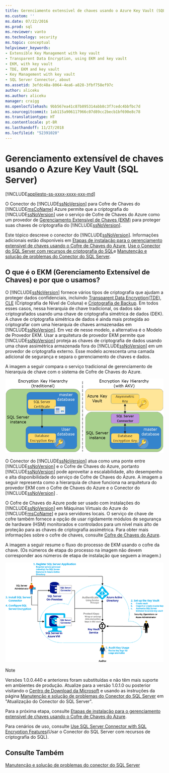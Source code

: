 ```yaml
---
title: Gerenciamento extensível de chaves usando o Azure Key Vault (SQL Server) | Microsoft Docs
ms.custom: ''
ms.date: 07/22/2016
ms.prod: sql
ms.reviewer: vanto
ms.technology: security
ms.topic: conceptual
helpviewer_keywords:
- Extensible Key Management with key vault
- Transparent Data Encryption, using EKM and key vault
- EKM, with key vault
- TDE, EKM and key vault
- Key Management with key vault
- SQL Server Connector, about
ms.assetid: 3efdc48a-8064-4ea6-a828-3fbf758ef97c
author: aliceku
ms.author: aliceku
manager: craigg
ms.openlocfilehash: 9bb567ea41c87b895314abb8c3f7cedc4bbfbc7d
ms.sourcegitcommit: 1ab115a906117966c07d89cc2becb1bf690e8c78
ms.translationtype: HT
ms.contentlocale: pt-BR
ms.lasthandoff: 11/27/2018
ms.locfileid: "52391020"
---
```

# <a name="extensible-key-management-using-azure-key-vault-sql-server"></a>Gerenciamento extensível de chaves usando o Azure Key Vault (SQL Server)
[!INCLUDE[appliesto-ss-xxxx-xxxx-xxx-md](../../../includes/appliesto-ss-xxxx-xxxx-xxx-md.md)]

  O Conector do [!INCLUDE[ssNoVersion](../../../includes/ssnoversion-md.md)] para Cofre de Chaves do [!INCLUDE[msCoName](../../../includes/msconame-md.md)] Azure permite que a criptografia do [!INCLUDE[ssNoVersion](../../../includes/ssnoversion-md.md)] use o serviço de Cofre de Chaves do Azure como um provedor de [Gerenciamento Extensível de Chaves &#40;EKM&#41;](../../../relational-databases/security/encryption/extensible-key-management-ekm.md) para proteger suas chaves de criptografia do [!INCLUDE[ssNoVersion](../../../includes/ssnoversion-md.md)].  
  
 Este tópico descreve o conector do [!INCLUDE[ssNoVersion](../../../includes/ssnoversion-md.md)]. Informações adicionais estão disponíveis em [Etapas de instalação para o gerenciamento extensível de chaves usando o Cofre de Chaves do Azure](../../../relational-databases/security/encryption/setup-steps-for-extensible-key-management-using-the-azure-key-vault.md), [Use o Conector do SQL Server com recursos de criptografia do SQL](../../../relational-databases/security/encryption/use-sql-server-connector-with-sql-encryption-features.md)e [Manutenção e solução de problemas do Conector do SQL Server](../../../relational-databases/security/encryption/sql-server-connector-maintenance-troubleshooting.md).  
  
##  <a name="Uses"></a> O que é o EKM (Gerenciamento Extensível de Chaves) e por que o usamos?  
 O [!INCLUDE[ssNoVersion](../../../includes/ssnoversion-md.md)] fornece vários tipos de criptografia que ajudam a proteger dados confidenciais, incluindo [Transparent Data Encryption&#40;TDE&#41;](../../../relational-databases/security/encryption/transparent-data-encryption.md), [CLE](../../../t-sql/functions/cryptographic-functions-transact-sql.md) (Criptografia de Nível de Coluna) e [Criptografia de Backup](../../../relational-databases/backup-restore/backup-encryption.md). Em todos esses casos, nessa hierarquia de chave tradicional, os dados são criptografados usando uma chave de criptografia simétrica de dados (DEK). A chave de criptografia simétrica de dados é ainda mais protegida ao criptografar com uma hierarquia de chaves armazenadas em [!INCLUDE[ssNoVersion](../../../includes/ssnoversion-md.md)]. Em vez de nesse modelo, a alternativa é o Modelo de Provedor EKM. Usar a arquitetura de provedor EKM permite que [!INCLUDE[ssNoVersion](../../../includes/ssnoversion-md.md)] proteja as chaves de criptografia de dados usando uma chave assimétrica armazenada fora do [!INCLUDE[ssNoVersion](../../../includes/ssnoversion-md.md)] em um provedor de criptografia externo. Esse modelo acrescenta uma camada adicional de segurança e separa o gerenciamento de chaves e dados.  
   
 A imagem a seguir compara o serviço tradicional de gerenciamento de hierarquia de chave com o sistema de Cofre de Chaves do Azure.  
  
 ![ekm-key-hierarchy-traditional](../../../relational-databases/security/encryption/media/ekm-key-hierarchy-traditional.png "ekm-key-hierarchy-traditional")  
  
   
 O Conector do [!INCLUDE[ssNoVersion](../../../includes/ssnoversion-md.md)] atua como uma ponte entre [!INCLUDE[ssNoVersion](../../../includes/ssnoversion-md.md)] e o Cofre de Chaves do Azure, portanto [!INCLUDE[ssNoVersion](../../../includes/ssnoversion-md.md)] pode aproveitar a escalabilidade, alto desempenho e alta disponibilidade do serviço de Cofre de Chaves do Azure. A imagem a seguir representa como a hierarquia de chave funciona na arquitetura do provedor EKM com o Cofre de Chaves do Azure e o Conector do [!INCLUDE[ssNoVersion](../../../includes/ssnoversion-md.md)] .  
  
  O Cofre de Chaves do Azure pode ser usado com instalações do [!INCLUDE[ssNoVersion](../../../includes/ssnoversion-md.md)] em Máquinas Virtuais do Azure do [!INCLUDE[msCoName](../../../includes/msconame-md.md)] e para servidores locais. O serviço de chave de cofre também fornece a opção de usar rigidamente módulos de segurança de hardware (HSM) monitorados e controlados para um nível mais alto de proteção para as chaves de criptografia assimétrica. Para obter mais informações sobre o cofre de chaves, consulte [Cofre de Chaves do Azure](https://go.microsoft.com/fwlink/?LinkId=521401).  
  
 A imagem a seguir resume o fluxo do processo de EKM usando o cofre da chave. (Os números de etapa do processo na imagem não devem corresponder aos números de etapa de instalação que seguem a imagem.)  
  
 ![EKM do SQL Server usando o Azure Key Vault](../../../relational-databases/security/encryption/media/ekm-using-azure-key-vault.png "EKM do SQL Server usando o Azure Key Vault")  

> [!NOTE]  
>  Versões 1.0.0.440 e anteriores foram substituídas e não têm mais suporte em ambientes de produção. Atualize para a versão 1.0.1.0 ou posterior visitando o [Centro de Download da Microsoft](https://www.microsoft.com/download/details.aspx?id=45344) e usando as instruções da página [Manutenção e solução de problemas do Conector do SQL Server](../../../relational-databases/security/encryption/sql-server-connector-maintenance-troubleshooting.md) em "Atualização do Conector do SQL Server".
  
 Para a próxima etapa, consulte [Etapas de instalação para o gerenciamento extensível de chaves usando o Cofre de Chaves do Azure](../../../relational-databases/security/encryption/setup-steps-for-extensible-key-management-using-the-azure-key-vault.md).  
  
 Para cenários de uso, consulte [Use SQL Server Connector with SQL Encryption Features](../../../relational-databases/security/encryption/use-sql-server-connector-with-sql-encryption-features.md)(Usar o Conector do SQL Server com recursos de criptografia do SQL).  
  
## <a name="see-also"></a>Consulte Também  
 [Manutenção e solução de problemas do conector do SQL Server](../../../relational-databases/security/encryption/sql-server-connector-maintenance-troubleshooting.md)  
  
  
